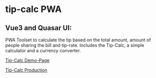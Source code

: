 # tip-calc PWA
## Vue3 and Quasar UI: 
PWA Toolset to calculate the tip based on the total amount, amount of people sharing the bill and tip-rate. Includes the Tip-Calc, a simple calculator and a currency converter.


[Tip-Calc Demo-Page](https://zheng-bote.github.io/tip-calc/)

[Tip-Calc Production](https://bamboo-net.de/tip-calc/)
